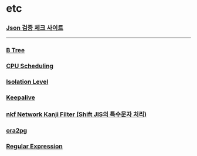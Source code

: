 etc
===

### [Json 검증 체크 사이트](https://jsonlint.com)

---

### [B Tree](./btree/README.md)
### [CPU Scheduling](./cpu-scheduling/README.md)
### [Isolation Level](./isolation-level/README.md)
### [Keepalive](./keepalive/README.md)
### [nkf Network Kanji Filter (Shift JIS의 특수문자 처리)](./nkf/README.md)
### [ora2pg](./ora2pg/README.md)
### [Regular Expression](./regular-expression/README.md)
